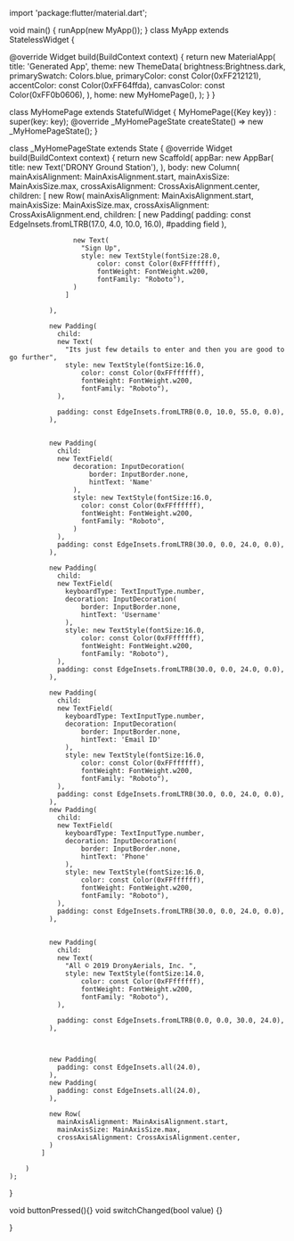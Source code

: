 import 'package:flutter/material.dart';

void main() {
  runApp(new MyApp());
}
class MyApp extends StatelessWidget {

  @override
  Widget build(BuildContext context) {
    return new MaterialApp(
      title: 'Generated App',
      theme: new ThemeData(
        brightness:Brightness.dark,
        primarySwatch: Colors.blue,
        primaryColor: const Color(0xFF212121),
        accentColor: const Color(0xFF64ffda),
        canvasColor: const Color(0xFF0b0606),
      ),
      home: new MyHomePage(),
    );
  }
}

class MyHomePage extends StatefulWidget {
  MyHomePage({Key key}) : super(key: key);
  @override
  _MyHomePageState createState() => new _MyHomePageState();
}

class _MyHomePageState extends State<MyHomePage> {
  @override
  Widget build(BuildContext context) {
    return new Scaffold(
        appBar: new AppBar(
          title: new Text('DRONY Ground Station'),
        ),
        body:
        new Column(
            mainAxisAlignment: MainAxisAlignment.start,
            mainAxisSize: MainAxisSize.max,
            crossAxisAlignment: CrossAxisAlignment.center,
            children: <Widget>[
              new Row(
                  mainAxisAlignment: MainAxisAlignment.start,
                  mainAxisSize: MainAxisSize.max,
                  crossAxisAlignment: CrossAxisAlignment.end,
                  children: <Widget>[
                    new Padding(
                      padding: const EdgeInsets.fromLTRB(17.0, 4.0, 10.0, 16.0),
  #padding field
                    ),

                    new Text(
                      "Sign Up",
                      style: new TextStyle(fontSize:28.0,
                          color: const Color(0xFFffffff),
                          fontWeight: FontWeight.w200,
                          fontFamily: "Roboto"),
                    )
                  ]

              ),

              new Padding(
                child:
                new Text(
                  "Its just few details to enter and then you are good to go further",
                  style: new TextStyle(fontSize:16.0,
                      color: const Color(0xFFffffff),
                      fontWeight: FontWeight.w200,
                      fontFamily: "Roboto"),
                ),

                padding: const EdgeInsets.fromLTRB(0.0, 10.0, 55.0, 0.0),
              ),


              new Padding(
                child:
                new TextField(
                    decoration: InputDecoration(
                        border: InputBorder.none,
                        hintText: 'Name'
                    ),
                    style: new TextStyle(fontSize:16.0,
                      color: const Color(0xFFffffff),
                      fontWeight: FontWeight.w200,
                      fontFamily: "Roboto",
                    )
                ),
                padding: const EdgeInsets.fromLTRB(30.0, 0.0, 24.0, 0.0),
              ),

              new Padding(
                child:
                new TextField(
                  keyboardType: TextInputType.number,
                  decoration: InputDecoration(
                      border: InputBorder.none,
                      hintText: 'Username'
                  ),
                  style: new TextStyle(fontSize:16.0,
                      color: const Color(0xFFffffff),
                      fontWeight: FontWeight.w200,
                      fontFamily: "Roboto"),
                ),
                padding: const EdgeInsets.fromLTRB(30.0, 0.0, 24.0, 0.0),
              ),

              new Padding(
                child:
                new TextField(
                  keyboardType: TextInputType.number,
                  decoration: InputDecoration(
                      border: InputBorder.none,
                      hintText: 'Email ID'
                  ),
                  style: new TextStyle(fontSize:16.0,
                      color: const Color(0xFFffffff),
                      fontWeight: FontWeight.w200,
                      fontFamily: "Roboto"),
                ),
                padding: const EdgeInsets.fromLTRB(30.0, 0.0, 24.0, 0.0),
              ),
              new Padding(
                child:
                new TextField(
                  keyboardType: TextInputType.number,
                  decoration: InputDecoration(
                      border: InputBorder.none,
                      hintText: 'Phone'
                  ),
                  style: new TextStyle(fontSize:16.0,
                      color: const Color(0xFFffffff),
                      fontWeight: FontWeight.w200,
                      fontFamily: "Roboto"),
                ),
                padding: const EdgeInsets.fromLTRB(30.0, 0.0, 24.0, 0.0),
              ),


              new Padding(
                child:
                new Text(
                  "All © 2019 DronyAerials, Inc. ",
                  style: new TextStyle(fontSize:14.0,
                      color: const Color(0xFFffffff),
                      fontWeight: FontWeight.w200,
                      fontFamily: "Roboto"),
                ),

                padding: const EdgeInsets.fromLTRB(0.0, 0.0, 30.0, 24.0),
              ),



              new Padding(
                padding: const EdgeInsets.all(24.0),
              ),
              new Padding(
                padding: const EdgeInsets.all(24.0),
              ),

              new Row(
                mainAxisAlignment: MainAxisAlignment.start,
                mainAxisSize: MainAxisSize.max,
                crossAxisAlignment: CrossAxisAlignment.center,
              )
            ]

        )
    );

  }

  void buttonPressed(){}
  void switchChanged(bool value) {}

}
